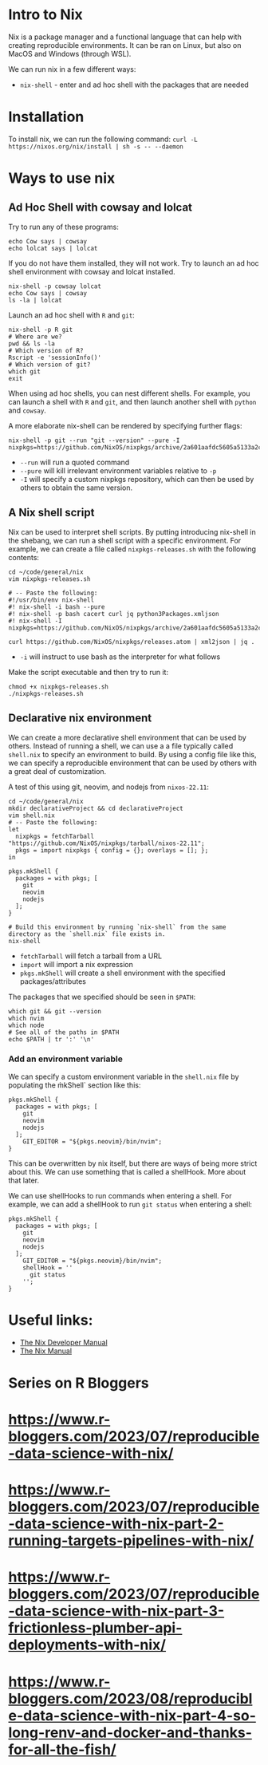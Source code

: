 # Intro to Nix
Nix is a package manager and a functional language that can help with creating reproducible environments. It can be ran on Linux, but also on MacOS and Windows (through WSL). 

We can run nix in a few different ways:
- `nix-shell` - enter and ad hoc shell with the packages that are needed


# Installation
To install nix, we can run the following command:
`curl -L https://nixos.org/nix/install | sh -s -- --daemon`

# Ways to use nix

## Ad Hoc Shell with cowsay and lolcat
Try to run any of these programs:
```{sh}
echo Cow says | cowsay
echo lolcat says | lolcat
```
If you do not have them installed, they will not work. Try to launch an ad hoc shell environment with cowsay and lolcat installed. 

```{sh}
nix-shell -p cowsay lolcat
echo Cow says | cowsay
ls -la | lolcat
```

Launch an ad hoc shell with `R` and `git`:
```{sh}
nix-shell -p R git
# Where are we?
pwd && ls -la
# Which version of R?
Rscript -e 'sessionInfo()'
# Which version of git?
which git
exit
```
When using ad hoc shells, you can nest different shells. For example, you can launch a shell with `R` and `git`, and then launch another shell with `python` and `cowsay`.

A more elaborate nix-shell can be rendered by specifying further flags:
```{sh}
nix-shell -p git --run "git --version" --pure -I nixpkgs=https://github.com/NixOS/nixpkgs/archive/2a601aafdc5605a5133a2ca506a34a3a73377247.tar.gz
```
- `--run` will run a quoted command
- `--pure` will kill irrelevant environment variables relative to `-p`
- `-I` will specify a custom nixpkgs repository, which can then be used by others to obtain the same version.

## A Nix shell script
Nix can be used to interpret shell scripts. By putting introducing nix-shell in the shebang, we can run a shell script with a specific environment. For example, we can create a file called `nixpkgs-releases.sh` with the following contents:
```{sh}
cd ~/code/general/nix
vim nixpkgs-releases.sh

# -- Paste the following:
#!/usr/bin/env nix-shell
#! nix-shell -i bash --pure
#! nix-shell -p bash cacert curl jq python3Packages.xmljson
#! nix-shell -I nixpkgs=https://github.com/NixOS/nixpkgs/archive/2a601aafdc5605a5133a2ca506a34a3a73377247.tar.gz

curl https://github.com/NixOS/nixpkgs/releases.atom | xml2json | jq .
```
- `-i` will instruct to use bash as the interpreter for what follows

Make the script executable and then try to run it:
```{sh}
chmod +x nixpkgs-releases.sh
./nixpkgs-releases.sh
```

## Declarative nix environment
We can create a more declarative shell environment that can be used by others. Instead of running a shell, we can use a a file typically called `shell.nix` to specify an environment to build. By using a config file like this, we can specify a reproducible environment that can be used by others with a great deal of customization.

A test of this using git, neovim, and nodejs from `nixos-22.11`:

```{sh}
cd ~/code/general/nix
mkdir declarativeProject && cd declarativeProject
vim shell.nix
# -- Paste the following:
let
  nixpkgs = fetchTarball "https://github.com/NixOS/nixpkgs/tarball/nixos-22.11";
  pkgs = import nixpkgs { config = {}; overlays = []; };
in

pkgs.mkShell {
  packages = with pkgs; [
    git
    neovim
    nodejs
  ];
}

# Build this environment by running `nix-shell` from the same directory as the `shell.nix` file exists in.
nix-shell
```
- `fetchTarball` will fetch a tarball from a URL
- `import` will import a nix expression
- `pkgs.mkShell` will create a shell environment with the specified packages/attributes

The packages that we specified should be seen in `$PATH`:
```{sh}
which git && git --version
which nvim
which node
# See all of the paths in $PATH
echo $PATH | tr ':' '\n'
```

### Add an environment variable
We can specify a custom environment variable in the `shell.nix` file by populating the m̀kShell` section like this:
```{sh}
pkgs.mkShell {
  packages = with pkgs; [
    git
    neovim
    nodejs
  ];
    GIT_EDITOR = "${pkgs.neovim}/bin/nvim";
}
```
This can be overwritten by nix itself, but there are ways of being more strict about this. We can use something that is called a shellHook. More about that later.

We can use shellHooks to run commands when entering a shell. For example, we can add a shellHook to run `git status` when entering a shell:
```{sh}
pkgs.mkShell {
  packages = with pkgs; [
    git
    neovim
    nodejs
  ];
    GIT_EDITOR = "${pkgs.neovim}/bin/nvim";
    shellHook = ''
      git status
    '';
}
```





# Useful links:
- <a href="https://nix.dev/">The Nix Developer Manual</a>
- <a href="https://nixos.org/manual/nix/stable/">The Nix Manual</a>



# Series on R Bloggers
# https://www.r-bloggers.com/2023/07/reproducible-data-science-with-nix/
# https://www.r-bloggers.com/2023/07/reproducible-data-science-with-nix-part-2-running-targets-pipelines-with-nix/
# https://www.r-bloggers.com/2023/07/reproducible-data-science-with-nix-part-3-frictionless-plumber-api-deployments-with-nix/
# https://www.r-bloggers.com/2023/08/reproducible-data-science-with-nix-part-4-so-long-renv-and-docker-and-thanks-for-all-the-fish/

